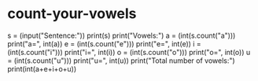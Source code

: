 # count-your-vowels
s = (input("Sentence:"))
print(s)
print("Vowels:")
a = (int(s.count("a")))
print("a=", int(a))
e = (int(s.count("e")))
print("e=", int(e))
i = (int(s.count("i")))
print("i=", int(i))
o = (int(s.count("o")))
print("o=", int(o))
u = (int(s.count("u")))
print("u=", int(u))
print("Total number of vowels:")
print(int(a+e+i+o+u))
